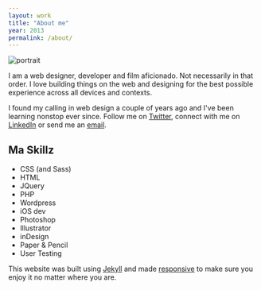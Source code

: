 ```yaml
---
layout: work
title: "About me"
year: 2013
permalink: /about/
---
```

![portrait]({{site.site_url}}/img/boat.jpg "portrait")

I am a web designer, developer and film aficionado. Not necessarily in that order. I love building things on the web and designing for the best possible experience across all devices and contexts. 

I found my calling in web design a couple of years ago and I've been learning nonstop ever since. Follow me on [Twitter](https://twitter.com/Camounster "Twitter"), connect with me on [LinkedIn](http://www.linkedin.com/in/josecarloscamou "LinkedIn") or send me an [email](mailto:jccamou@gmail.com "email me"). 

Ma Skillz
-------------------
*	CSS (and Sass)
*	HTML
*	JQuery
*	PHP
*	Wordpress
*	iOS dev
*	Photoshop
*	Illustrator
*	inDesign
*	Paper & Pencil
*	User Testing



This website was built using [Jekyll](https://github.com/mojombo/jekyll "Jekyll") and made [responsive](http://alistapart.com/article/responsive-web-design "Responsive Web Design") to make sure you enjoy it no matter where you are. 